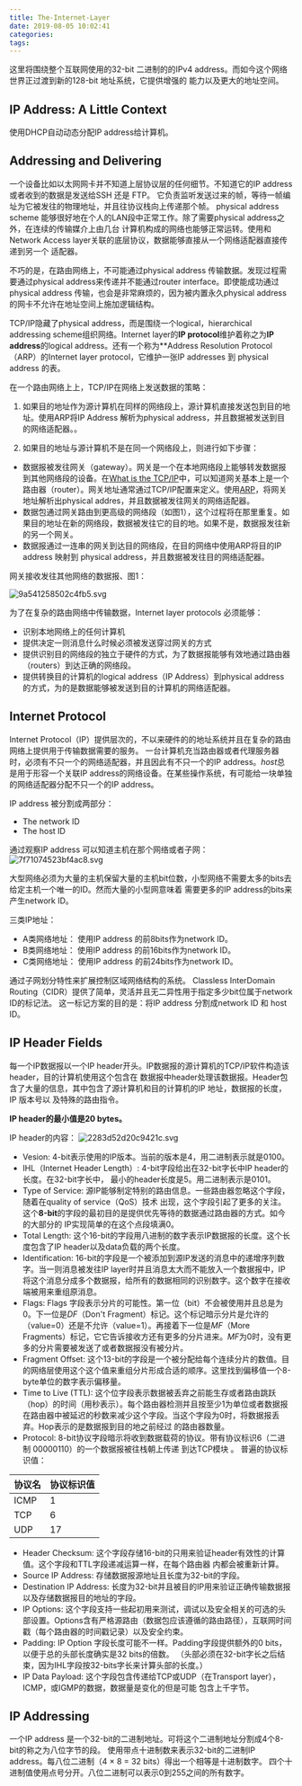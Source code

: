 ```yaml
---
title: The-Internet-Layer
date: 2019-08-05 10:02:41
categories:
tags:
---
```


这里将围绕整个互联网使用的32-bit 二进制的的IPv4 address。而如今这个网络世界正过渡到新的128-bit 地址系统，它提供增强的
能力以及更大的地址空间。

## IP Address: A Little Context

使用DHCP自动动态分配IP address给计算机。

## Addressing and Delivering

一个设备比如以太网网卡并不知道上层协议层的任何细节。不知道它的IP address 或者收到的数据是发送给SSH 还是 FTP。
它负责监听发送过来的帧，等待一帧编址为它被发往的物理地址，并且往协议栈向上传递那个帧。
physical address scheme 能够很好地在个人的LAN段中正常工作。除了需要physical address之外，在连续的传输媒介上由几台
计算机构成的网络也能够正常运转。使用和Network Access layer关联的底层协议，数据能够直接从一个网络适配器直接传递到另一个
适配器。

不巧的是，在路由网络上，不可能通过physical address 传输数据。发现过程需要通过physical address来传递并不能通过router interface。即使能成功通过physical address 传输，也会是非常麻烦的，因为被内置永久physical address 的网卡不允许在地址空间上施加逻辑结构。

TCP/IP隐藏了physical address，而是围绕一个logical，hierarchical addressing scheme组织网络。Internet layer的**IP protocol**维护着称之为**IP address**的logical address。还有一个称为**Address Resolution Protocol（ARP）的Internet layer protocol，它维护一张IP addresses 到 physical address 的表。

在一个路由网络上上，TCP/IP在网络上发送数据的策略：

1. 如果目的地址作为源计算机在同样的网络段上，源计算机直接发送包到目的地址。使用ARP将IP Address 解析为physical address，并且数据被发送到目的网络适配器。。

2. 如果目的地址与源计算机不是在同一个网络段上，则进行如下步骤：
  
- 数据报被发往网关（gateway）。网关是一个在本地网络段上能够转发数据报到其他网络段的设备。在[What is the TCP/IP](/What-is-TCP-IP)中，可以知道网关基本上是一个路由器（router）。网关地址通常通过TCP/IP配置来定义。使用[ARP](/What-is-TCP-IP/#Logical-addressing)，将网关地址解析出physical addres，并且数据被发往网关的网络适配器。
- 数据包通过网关路由到更高级的网络段（如图1），这个过程将在那里重复。如果目的地址在新的网络段，数据被发往它的目的地。如果不是，数据报发往新的另一个网关。
- 数据报通过一连串的网关到达目的网络段，在目的网络中使用ARP将目的IP address 映射到 physical address，并且数据被发往目的网络适配器。

网关接收发往其他网络的数据报、图1：

![9a541258502c4fb5.svg](https://i.quantuminit.com/9a541258502c4fb5.svg)

为了在复杂的路由网络中传输数据，Internet layer protocols 必须能够：

- 识别本地网络上的任何计算机
- 提供决定一则消息什么时候必须被发送穿过网关的方式
- 提供识别目的网络段的独立于硬件的方式，为了数据报能够有效地通过路由器（routers）到达正确的网络段。
- 提供转换目的计算机的logical address（IP Address）到physical address 的方式，为的是数据能够被发送到目的计算机的网络适配器。

## Internet Protocol

Internet Protocol（IP）提供层次的，不以来硬件的的地址系统并且在复杂的路由网络上提供用于传输数据需要的服务。
一台计算机充当路由器或者代理服务器时，必须有不只一个的网络适配器，并且因此有不只一个的IP address。*host*总是用于形容一个关联IP address的网络设备。在某些操作系统，有可能给一块单独的网络适配器分配不只一个的IP address。

IP address 被分割成两部分：

- The network ID
- The host ID

通过观察IP address 可以知道主机在那个网络或者子网：
![7f71074523bf4ac8.svg](https://i.quantuminit.com/7f71074523bf4ac8.svg)

大型网络必须为大量的主机保留大量的主机bit位数，小型网络不需要太多的bits去给定主机一个唯一的ID。然而大量的小型网意味着
需要更多的IP address的bits来产生network ID。

三类IP地址：

- A类网络地址： 使用IP address 的前8bits作为network ID。
- B类网络地址： 使用IP address 的前16bits作为network ID。
- C类网络地址： 使用IP address 的前24bits作为network ID。

通过子网划分特性来扩展控制区域网络结构的系统。
Classless InterDomain Routing（CIDR）提供了简单，灵活并且无二异性用于指定多少bit位属于network ID的标记法。
这一标记方案的目的是：将IP address 分割成network ID 和 host ID。

## IP Header Fields

每一个IP数据报以一个IP header开头。IP数据报的源计算机的TCP/IP软件构造该header，目的计算机使用这个包含在
数据报中header处理该数据报。Header包含了大量的信息，其中包含了源计算机和目的计算机的IP 地址，数据报的长度，IP 版本号以
及特殊的路由指令。

**IP header的最小值是20 bytes。**

IP header的内容：
![2283d52d20c9421c.svg](https://i.quantuminit.com/2283d52d20c9421c.svg)

- Vesion: 4-bit表示使用的IP版本。当前的版本是4，用二进制表示就是0100。
- IHL（Internet Header Length）: 4-bit字段给出在32-bit字长中IP header的长度。在32-bit字长中，
最小的header长度是5。用二进制表示是0101。
- Type of Service: 源IP能够制定特别的路由信息。一些路由器忽略这个字段，随着在quality of service（QoS）技术
出现，这个字段引起了更多的关注。这个**8-bit**的字段的最初目的是提供优先等待的数据通过路由器的方式。如今的大部分的
IP实现简单的在这个点段填满0。
- Total Length: 这个16-bit的字段用八进制的数字表示IP数据报的长度。这个长度包含了IP header以及data负载的两个长度。
- Identification: 16-bit的字段是一个被添加到源IP发送的消息中的递增序列数字。当一则消息被发往IP layer时并且消息太大而不能放入一个数据报中，IP 将这个消息分成多个数据报，给所有的数据相同的识别数字。这个数字在接收端被用来重组原消息。
- Flags: Flags 字段表示分片的可能性。第一位（bit）不会被使用并且总是为0。下一位是*DF*（Don't Fragment）标记。这个标记暗示分片是允许的（value=0）还是不允许（value=1）。再接着下一位是*MF*（More Fragments）标记，它它告诉接收方还有更多的分片进来。*MF*为0时，没有更多的分片需要被发送了或者数据报没有被分片。
- Fragment Offset: 这个13-bit的字段是一个被分配给每个连续分片的数值。目的网络层使用这个这个值来重组分片形成合适的顺序。这里找到偏移值一个8-byte单位的数字表示偏移量。
- Time to Live (TTL): 这个位字段表示数据被丢弃之前能生存或者路由跳跃（hop）的时间（用秒表示）。每个路由器检测并且按至少1为单位或者数据报在路由器中被延迟的秒数来减少这个字段。当这个字段为0时，将数据报丢弃。Hop表示的是数据报到目的地之前经过
的路由器数量。
- Protocol: 8-bit协议字段暗示将收到数据载荷的协议。带有协议标识6（二进制 00000110）的一个数据报被往栈朝上传递
到达TCP模块 。
普遍的协议标识值：

|协议名|协议标识值|
|:----|:----|
|ICMP|1|
|TCP|6|
|UDP|17|

- Header Checksum: 这个字段存储16-bit的只用来验证header有效性的计算值。这个字段和TTL字段递减运算一样，在每个路由器
内都会被重新计算。
- Source IP Address: 存储数据报源地址且长度为32-bit的字段。
- Destination IP Address: 长度为32-bit并且被目的IP用来验证正确传输数据报以及存储数据报目的地址的字段。
- IP Options: 这个字段支持一些起初用来测试，调试以及安全相关的可选的头部设置。Options含有严格源路由（数据包应该遵循的路由路径），互联网时间戳（每个路由器的时间戳记录）以及安全约束。
- Padding: IP Option 字段长度可能不一样。Padding字段提供额外的0 bits，以便于总的头部长度确实是32 bits的倍数。
（头部必须在32-bit字长之后结束，因为IHL字段按32-bits字长来计算头部的长度。）
- IP Data Payload: 这个字段包含传递给TCP或UDP（在Transport layer），ICMP，或IGMP的数据，数据量是变化的但是可能
包含上千字节。

## IP Addressing

一个IP address 是一个32-bit的二进制地址。可将这个二进制地址分割成4个8-bit的称之为八位字节的段。
使用带点十进制数来表示32-bit的二进制IP address。每八位二进制（4 × 8 = 32 bits）得出一个相等是十进制数字。
四个十进制值使用点号分开。八位二进制可以表示0到255之间的所有数字。
